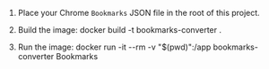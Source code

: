 1. Place your Chrome `Bookmarks` JSON file in the root of this project.

2. Build the image:
docker build -t bookmarks-converter .

3. Run the image:
docker run -it --rm -v "$(pwd)":/app bookmarks-converter Bookmarks
